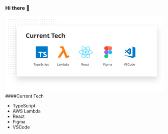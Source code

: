 ### Hi there 👋
![My Current Tech](https://github.com/noahub/noahub/blob/master/current_tech.svg)
####Current Tech
- TypeScript
- AWS Lambda
- React
- Figma
- VSCode
<!--
**noahub/noahub** is a ✨ _special_ ✨ repository because its `README.md` (this file) appears on your GitHub profile.

Here are some ideas to get you started:

- 🔭 I’m currently working on ...
- 🌱 I’m currently learning ...
- 👯 I’m looking to collaborate on ...
- 🤔 I’m looking for help with ...
- 💬 Ask me about ...
- 📫 How to reach me: ...
- 😄 Pronouns: ...
- ⚡ Fun fact: ...
-->
